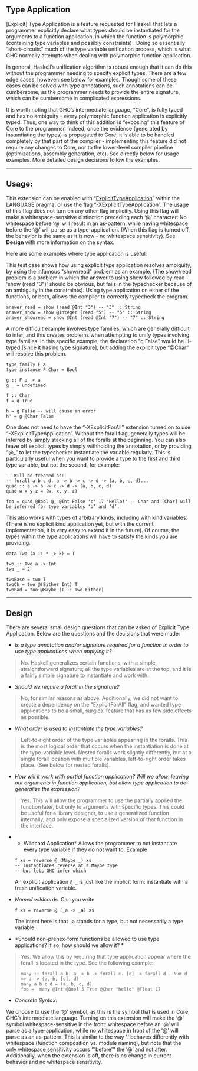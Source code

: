 ## Type Application


\[Explicit\] Type Application is a feature requested for Haskell that lets a programmer explicitly declare what types should be instantiated for the arguments to a function application, in which the function is polymorphic (containing type variables and possibly constraints) . Doing so essentially “short-circuits” much of the type variable unification process, which is what GHC normally attempts when dealing with polymorphic function application.


In general, Haskell’s unification algorithm is robust enough that it can do this without the programmer needing to specify explicit types. There are a few edge cases, however: see below for examples. Though some of these cases can be solved with type annotations, such annotations can be cumbersome, as the programmer needs to provide the entire signature, which can be cumbersome in complicated expressions. 


It is worth noting that GHC’s intermediate language, “Core”, is fully typed and has no ambiguity - every polymorphic function application is explicitly typed. Thus, one way to think of this addition is “exposing” this feature of Core to the programmer. Indeed, once the evidence (generated by instantiating the types) is propagated to Core, it is able to be handled completely by that part of the compiler - implementing this feature did not require any changes to Core, nor to the lower-level compiler pipeline (optimizations, assembly generation, etc).
See directly below for usage examples. More detailed design decisions follow the examples.

---

## **Usage:**


This extension can be enabled with “[ExplicitTypeApplication](explicit-type-application)” within the LANGUAGE pragma, or use the flag “-XExplicitTypeApplication”. The usage of this flag does not turn on any other flag implicitly. Using this flag will make a whitespace-sensitive distinction preceding each ‘@’ character: No whitespace before ‘@’ will result in an as-pattern, while having whitespace before the ‘@’ will parse as a type-application. (When this flag is turned off, the behavior is the same as it is now - no whitespace sensitivity). See **Design** with more information on the syntax.


Here are some examples where type application is useful:


This test case shows how using explicit type application resolves ambiguity, by
using the infamous "show/read" problem as an example. (The show/read problem is
a problem in which the answer to using show followed by read - 'show (read "3")'
should be obvious, but fails in the typechecker because of an ambiguity in the
constraints). Using type application on either of the functions, or both, allows the compiler
to correctly typecheck the program.

```wiki
answer_read = show (read @Int "3") -- "3" :: String
answer_show = show @Integer (read "5") -- "5" :: String
answer_showread = show @Int (read @Int "7") -- "7" :: String
```


A more difficult example involves type families, which are generally difficult to infer, and this creates problems when attempting to unify types involving type families. In this specific example, the declaration "g False" would be ill-typed \[since it has no type signature\], but adding the explicit type “\@Char” will resolve this problem.

```wiki
type family F a
type instance F Char = Bool

g :: F a -> a
g _ = undefined

f :: Char
f = g True

h = g False -- will cause an error
h' = g @Char False
```


One does not need to have the “-XExplicitForAll” extension turned on to use “-XExplicitTypeApplication”. Without the forall flag, generally types will be inferred by simply stacking all of the foralls at the beginning. You can also leave off explicit types by simply withholding the annotation, or by providing “\@_” to let the typechecker instantiate the variable regularly. This is particularly useful when you want to provide a type to the first and third type variable, but not the second, for example:

```wiki
-- Will be treated as:
-- forall a b c d. a -> b -> c -> d -> (a, b, c, d)...
quad :: a -> b -> c -> d -> (a, b, c, d)
quad w x y z = (w, x, y, z)

foo = quad @Bool @_ @Int False 'c' 17 "Hello!" -- Char and [Char] will be inferred for type variables ‘b’ and ‘d’.
```


This also works with types of arbitrary kinds, including with kind variables. (There is no explicit kind application yet, but with the current implementation, it is very easy to extend it in the future). Of course, the types within the type applications will have to satisfy the kinds you are providing.

```wiki
data Two (a :: * -> k) = T

two :: Two a -> Int
two _ = 2

twoBase = two T
twoOk = two @(Either Int) T
twoBad = too @Maybe (T :: Two Either)
```

---

## **Design**


There are several small design questions that can be asked of Explicit Type Application. Below are the questions and the decisions that were made:

- *Is a type annotation and/or signature required for a function in order to use type applications when applying it?*

>
> No. Haskell generalizes certain functions, with a simple, straightforward signature; all the type variables are at the top, and it is a fairly simple signature to instantiate and work with. 

- *Should we require a forall in the signature?*

>
> No, for similar reasons as above. Additionally, we did not want to create a dependency on the "ExplicitForAll" flag, and wanted type applications to be a small, surgical feature that has as few side effects as possible.

- *What order is used to instantiate the type variables?*

>
> Left-to-right order of the type variables appearing in the foralls. This is the most logical order that occurs when the instantiation is done at the type-variable level. Nested foralls work slightly differently, but at a single forall location with multiple variables, left-to-right order takes place. (See below for nested foralls).

- *How will it work with partial function application? Will we allow: leaving out arguments in function application, but allow type application to de-generalize the expression?*

>
> Yes. This will allow the programmer to use the partially applied the function later, but only to arguments with specific types. This could be useful for a library designer, to use a generalized function internally, and only expose a specialized version of that function in the interface.  

- * Wildcard Application*
  Allows the programmer to not instantiate every type variable if they do not want to. Example

  ```wiki
  f xs = reverse @ (Maybe _) xs
  -- Instantiates reverse at a Maybe type
  -- but lets GHC infer which
  ```

  An explicit application `@ _` is just like the implicit form: instantiate with a fresh unification variable.  

- *Named wildcards*.  Can you write

  ```wiki
  f xs = reverse @ (_a -> _a) xs
  ```

  The intent here is that `_a` stands for a type, but not necessarily a type variable.

- *Should non-prenex-form functions be allowed to use type applications? If so, how should we allow it? *

>
> Yes. We allow this by requiring that type application appear where the forall is located in the type. See the following example:
>
> ```wiki
> many :: forall a b. a -> b -> forall c. [c] -> forall d . Num d => d -> (a, b, [c], d)
> many a b c d = (a, b, c, d)
> foo =  many @Int @Bool 5 True @Char "hello" @Float 17
> ```

- *Concrete Syntax*:


We choose to use the ‘@’ symbol, as this is the symbol that is used in Core, GHC’s intermediate language. Turning on this extension will make the ‘@’ symbol whitespace-sensitive in the front: whitespace before an ‘@’ will parse as a type-application, while no whitespace in front of the ‘@’ will parse as an as-pattern. This is similar to the way ‘.’ behaves differently with whitespace (function composition vs. module naming), but note that the only whitespace sensitivity occurs ‘’’before’’’ the ‘@’ and not after. Additionally, when the extension is off, there is no change in current behavior and no whitespace sensitivity.
